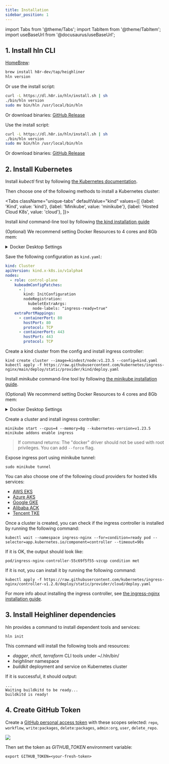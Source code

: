 ```yaml
---
title: Installation
sidebar_position: 1
---
```


import Tabs from '@theme/Tabs';
import TabItem from '@theme/TabItem';
import useBaseUrl from '@docusaurus/useBaseUrl';

## 1. Install hln CLI

<Tabs>
  <TabItem value="macos" label="MacOS" default>

[HomeBrew](https://brew.sh):

```bash
brew install h8r-dev/tap/heighliner
hln version
```

Or use the install script:

```bash
curl -L https://dl.h8r.io/hln/install.sh | sh
./bin/hln version
sudo mv bin/hln /usr/local/bin/hln
```

Or download binaries: [GitHub Release](https://github.com/h8r-dev/heighliner/releases)

  </TabItem>
  <TabItem value="linux" label="Linux">

Use the install script:

```bash
curl -L https://dl.h8r.io/hln/install.sh | sh
./bin/hln version
sudo mv bin/hln /usr/local/bin/hln
```

Or download binaries: [GitHub Release](https://github.com/h8r-dev/heighliner/releases)

  </TabItem>
</Tabs>

## 2. Install Kubernetes

Install _kubectl_ first by following [the Kubernetes documentation](https://kubernetes.io/docs/tasks/tools/).

Then choose one of the following methods to install a Kubernetes cluster:

<Tabs
className="unique-tabs"
defaultValue="kind"
values={[
{label: 'Kind', value: 'kind'},
{label: 'Minikube', value: 'minikube'},
{label: 'Hosted Cloud K8s', value: 'cloud'},
]}>

<TabItem value="kind">

Install _kind_ command-line tool by following [the kind installation guide](https://kind.sigs.k8s.io/docs/user/quick-start/#installation)

(Optional) We recommend setting Docker Resources to 4 cores and 8Gb mem:
<details>
  <summary>Docker Desktop Settings</summary>
  <div
    style={{
      maxWidth: 1000,
      height: 'auto',
      marginBottom: 30,
      marginTop: 30,
    }}
  >
    <img src={useBaseUrl('/img/docs/docker_resources.png')} />
  </div>
</details>

Save the following configuration as `kind.yaml`:

```yaml
kind: Cluster
apiVersion: kind.x-k8s.io/v1alpha4
nodes:
  - role: control-plane
    kubeadmConfigPatches:
      - |
        kind: InitConfiguration
        nodeRegistration:
          kubeletExtraArgs:
            node-labels: "ingress-ready=true"
    extraPortMappings:
      - containerPort: 80
        hostPort: 80
        protocol: TCP
      - containerPort: 443
        hostPort: 443
        protocol: TCP
```

Create a kind cluster from the config and install ingress controller:

```shell
kind create cluster --image=kindest/node:v1.23.5 --config=kind.yaml
kubectl apply -f https://raw.githubusercontent.com/kubernetes/ingress-nginx/main/deploy/static/provider/kind/deploy.yaml
```

</TabItem>

<TabItem value="minikube">

Install _minikube_ command-line tool by following [the minikube installation guide](https://minikube.sigs.k8s.io/docs/start/).

(Optional) We recommend setting Docker Resources to 4 cores and 8Gb mem:
<details>
  <summary>Docker Desktop Settings</summary>
  <div
    style={{
      maxWidth: 1000,
      height: 'auto',
      marginBottom: 30,
      marginTop: 30,
    }}
  >
    <img src={useBaseUrl('/img/docs/docker_resources.png')} />
  </div>
</details>

Create a cluster and install ingress controller:

```shell
minikube start --cpus=4 --memory=8g --kubernetes-version=v1.23.5
minikube addons enable ingress
```

> If command returns: The "docker" driver should not be used with root privileges. You can add `--force` flag.

Expose ingress port using minikube tunnel:

```shell
sudo minikube tunnel
```

</TabItem>

<TabItem value="cloud">

You can also choose one of the following cloud providers for hosted k8s services:

- [AWS EKS](https://aws.amazon.com/eks/)
- [Azure AKS](https://azure.microsoft.com/en-us/services/kubernetes-service/#overview)
- [Google GKE](https://cloud.google.com/kubernetes-engine)
- [Alibaba ACK](https://www.aliyun.com/product/kubernetes)
- [Tencent TKE](https://cloud.tencent.com/product/tke)

Once a cluster is created, you can check if the ingress controller is installed by running the following command:

```shell
kubectl wait --namespace ingress-nginx --for=condition=ready pod --selector=app.kubernetes.io/component=controller --timeout=90s
```

If it is OK, the output should look like:

```shell
pod/ingress-nginx-controller-55c69f5f55-vzcqp condition met
```

If it is not, you can install it by running the following command:

```shell
kubectl apply -f https://raw.githubusercontent.com/kubernetes/ingress-nginx/controller-v1.2.0/deploy/static/provider/cloud/deploy.yaml
```

For more info about installing the ingress controller, see [the ingress-nginx installation guide](https://kubernetes.github.io/ingress-nginx/deploy/).

</TabItem>

</Tabs>

## 3. Install Heighliner dependencies

hln provides a command to install dependent tools and services:

```shell
hln init
```

This command will install the following tools and resources:

- _dagger_, _nhctl_, _terraform_ CLI tools under ~/.hln/bin/
- _heighliner_ namespace
- _buildkit_ deployment and service on Kubernetes cluster

If it is successful, it should output:

```shell
...
Waiting buildkitd to be ready...
buildkitd is ready!
```

## 4. Create GitHub Token

Create a [GitHub personal access token](https://docs.github.com/en/authentication/keeping-your-account-and-data-secure/creating-a-personal-access-token) with these scopes selected:
`repo`, `workflow`, `write:packages`, `delete:packages`, `admin:org`, `user`, `delete_repo`.

<div
  style={{
    maxWidth: 700,
    height: 'auto',
    marginBottom: 30,
    marginTop: 30,
  }}
>
<img src={useBaseUrl('/img/docs/github_token_perm.png')} />
</div>

Then set the token as _GITHUB_TOKEN_ environment variable:

```shell
export GITHUB_TOKEN=<your-fresh-token>
```
